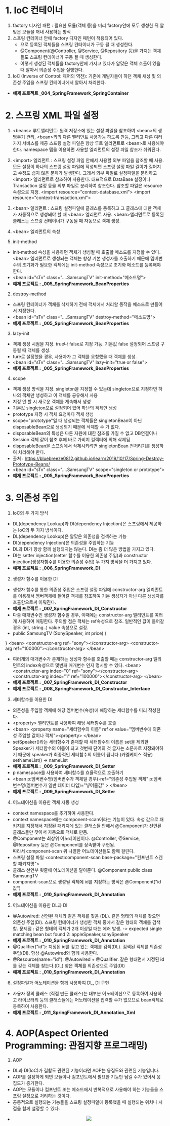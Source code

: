 # 1. IoC 컨테이너 
1. factory 디자인 패턴 : 필요한 모듈(객체 등)을 미리 factory안에 모두 생성한 뒤 알맞은 모듈을 꺼내 사용하는 방식 
2. 스프링 컨테이너 안에 factory 디자인 패턴이 적용되어 있다. 
   - <bean>으로 등록된 객체들을 스프링 컨터이너가 구동 될 때 생성한다. 
   - @Component(@Controller, @Service, @Repository 등)을 가지는 객체들도 스프링 컨테이너가 구동 될 때 생성한다. 
   - 이렇게 생성된 객체들을 factory안에 가지고 있다가 알맞은 객체 호출이 있을 때 알아서 의존성 주입을 실행한다. 
3. IoC (Inverse of Control: 제어의 역전): 기존에 개발자들이 하던 객체 새성 및 의존성 주입을 스프링 컨테이너에서 알아서 처리한다. 

- <b>예제 프로젝트 _004_SpringFramework_SpringContainer</b>

# 2. 스프링 XML 파일 설정 
1. \<beans\> 루트엘리먼트: 원격 저장소에 있는 설정 파일을 참조하여 \<bean\>의 생명주기 관리, \<bean\>외의 다른 엘리먼트 사용가능 하도록 만듬, 그리고 다른 여러가지 서비스를 제공
                          스프링 설정 파일은 항상 루트 엘리먼트로 \<bean\>로 사용해야 한다. 
                          namespace 탭을 이용하면 사용할 엘리먼트의 설정 파일 참조가 쉬워진다. 
2. \<import\> 엘리먼트 : 스프링 설정 파일 안에서 사용할 외부 파일을 참조할 때 사용. 
                        모든 설정이 하나의 스프링 설정 파일에 작성되면 스프링 설정 파일 길이가 길어지고 수정도 쉽지 않은 문제가 발생한다. 그래서 외부 파일로 설정파일을 분리하고 \<import\> 엘리먼트로 참조하여 사용한다. 대표적으로 DataBase 설정이나 Transaction 설정 등을 외부 파일로 분리하여 참조한다. 
                        참조할 파일은 resource 속성으로 지정. 
                        \<import resource="context-database.xml"\>
                        \<import resource="context-transaction.xml"\>
3. \<bean\> 엘리먼트 : 스프링 설정파일에 클래스를 등록하고 그 클래스에 대한 객체가 자동적으로 생성돼야 할 때 \<bean\> 엘리먼트 사용.
                      \<bean\>엘리먼트로 등록된 클래스는 스프링 컨테이너가 구동될 때 자동으로 객체 생성.

4. \<bean\> 엘리먼트의 속성 

1. init-method 
-  init-method 속성을 사용하면 객체가 생성될 때 호출할 메소드를 지정할 수 있다. \<bean\> 엘리먼트로 생성되는 객체는 항상 기본 생성자를 호출하기 때문에 멤버변수의 초기화가 필요한 객체에는 init-method 속성으로 초기화 메소드를 등록해야 한다. 
- \<bean id="sTv" class="....SamsungTV" init-method="메소드명"\>
- <b> 예제 프로젝트 : _005_SpringFramework_BeanProperties</b>

2. destroy-method
- 스프링 컨테이너가 객체를 삭제하기 전에 객체에서 처리할 동작을 메소드로 만들어서 지정한다. 
- \<bean id="sTv" class="....SamsungTV" destroy-method="메소드명"\>
- <b> 예제 프로젝트 : _005_SpringFramework_BeanProperties</b>

3. lazy-init
- 객체 생성 시점을 지정. true나 false로 지정 가능. 기본값 false 설정되어 스프링 구동될 때 객체를 생성.
- ture로 설정했을 경우, 사용자가 그 객체를 요청했을 때 객체를 생성. 
- \<bean id="sTv" class="....SamsungTV" lazy-init="true or false"\>
- <b> 예제 프로젝트 : _005_SpringFramework_BeanProperties</b>

4. scope 
- 객체 생성 방식을 지정. singleton을 지정할 수 있는데 singleton으로 지정하면 하나의 객체만 생성하고 이 객체를 공유해서 사용
- 지정 안 할 시 새로운 객체를 계속해서 생성 
- 기본값 singleton으로 설정되어 있어 하난의 객체만 생성 
- prototype 지정 시 객체 요청마다 객체 생성 
- scope="prototype"일 때 생성되는 객체들은 singletonBean이 아닌 disposableBean으로 생성되기 때문에 삭제할 수 가 없다. 
- disposableBean의 특성은 다른 자원에 대한 참조를 가질 수 없고 DB연결이나 Session 객체 같이 참조 후에 바로 가비지 컬렉터에 의해 삭제됨
- disposableBean을 스프링에서 삭제시키려면  singletonBean 전처리기를 생성하여 처리해야 한다. 
- 출처 : https://bluebreeze0812.github.io/learn/2019/10/17/Spring-Destroy-Prototype-Beans/
- \<bean id="sTv" class="....SamsungTV" scope="singleton or prototype"\>
- <b> 예제 프로젝트 : _005_SpringFramework_BeanProperties</b>

# 3. 의존성 주입 
1. IoC의 두 가지 방식 
- DL(dependency Lookup)과 DI(dependency Injection)은 스프링에서 제공하는 IoC의 두 가지 방식이다. 
- DL(dependency Lookup)은 알맞은 의존성을 검색하는 기능
- DI(dependency Injection)은 의존성을 주입하는 기능
- DL과 DI가 항상 함께 실행되지는 않는다. DI는 좀 더 많은 방법을 가지고 있다.
- DI는 setter injection(setter 함수를 이용한 의존성 주입)과 constructor injection(생성자함수를 이용한 의존성 주입) 두 가지 방식을 더 가지고 있다.
- <b> 예제 프로젝트 : _006_SpringFramework_DI</b>  

2. 생성자 함수를 이용한 DI 
- 생성자 함수를 통한 의존성 주입은 스프링 설정 파일에 constructor-arg 엘리먼트를 이용해서 멤버객체에 들어갈 객체를 참조하여 기본 생성자가 아닌 다른 생성자를 호출함으로써 이뤄진다. 
- <b> 예제 프로젝트 : _007_SpringFramework_DI_Constructor</b>  
- 다중 매개변수인 생성자 함수일 경우, 이때에는 constructor-arg 엘리먼트를 여러 개 사용하여 매핑한다. 주의할 점은 객체는 ref속성으로 참조. 
  일반적인 값이 들어갈 경우 (int, string..) value 속성으로 설정.
- public SamsungTV (SonySpeaker, int price) {

}
\<bean\>
  \<constructor-arg ref="sony"\>\</constructor-arg\>
    \<constructor-arg ref="100000"\>\</constructor-arg\>
\</bean\>

- 여러개의 매개변수가 존재하는 생성자 함수를 호출할 때는 constructor-arg 엘리먼트의 index속성으로 몇번째 매개변수 인지 명시할 수 있다.
\<bean\>
  \<constructor-arg index="0" ref="sony"\>\</constructor-arg\>
    \<constructor-arg index="1" ref="100000"\>\</constructor-arg\>
\</bean\>
- <b> 예제 프로젝트 : _007_SpringFramework_DI_Constructor</b>  
- <b> 예제 프로젝트 : _008_SpringFramework_DI_Constructor_Interface</b>  
3. 세터함수를 이용한 DI 
- 의존성을 주입할 객체에 해당 멤버변수(속성)에 해당하는 세터함수를 미리 작성한다.
- \<property\> 엘리먼트를 사용하여 해당 세터함수를 호출 
- \<bean\>
    \<property name="세터함수의 이름" ref or value="멤버변수에 의존성 주입할 값이나 객체"\>\<property\>
  \</bean\>
- setSpeaker()라는 세터함수가 존재할 때 세터함수의 이름은 set을 제외한 Speaker가 세터함수의 이름이 되고 첫번째 단어의 첫 글자는 소문자로 지정돼야하기 때문에 speaker가 최종적인 세터함수의 이름이 됩니다.(카멜케이스 적용)
 setNameList() -> nameList
- <b> 예제 프로젝트 : _009_SpringFramework_DI_Setter</b>  
- p namespace를 사용하여 세터함수를 효율적으로 호출하기 
- \<bean 
    p:멤버변수명(멤버변수가 객체일 경우)-ref="의존성 주입될 객체" 
    p:멤버변수명(멤버변수가 일반 데이터 타입)="넣어줄값"
  \>
  \</bean\>
- <b> 예제 프로젝트 : _009_SpringFramework_DI_Setter</b>  

4. 어노테이션을 이용한 객체 자동 생성 
- context namespace를 추가하여 사용한다. 
- context namespace에는 component-scan이라는 기능이 있다. 속성 값으로 패키지를 지정해서 지정된 패키지에 있는 클래스들 안에서 @Component가 선언된 클래스들만 찾아서 자동으로 객체로 만듬.
- @Component는 최상위 어노테이션이다. @Controller, @Service, @Repository 등은 @Component를 상속받아 구현됨.   
  따라서 component-scan 위 나열한 어노테이션들도 함께 걸린다. 
- 스프링 설정 파일
\<context:component-scan base-package="컨포넌트 스캔할 패키지명"\>
- 클래스 선언부 윗줄에 어노테이션을 달아준다. 
  @Component 
  public class SamsungTV 
- component-scan으로 생성될 객체에 id를 지정하는 방식은 @Component("id값")  
- <b> 예제 프로젝트 : _010_SpringFramework_DI_Annotation</b>  

5. 어노테이션을 이용한 DL과 DI 
- @Autowired: 선언된 객체와 같은 객체를 칮음 (DL). 같은 형태의 객체를 찾으면 의존성 주입(DI).
              스프링 컨테이너가 생성한 객체 중에서 같은 형태의 객체를 검색함. 
              문제점 : 같은 형태의 객체가 2개 이상일 때는 에러 발생. -> expected single matching bean but found 2: appleSpeaker,sonySpeaker
- <b> 예제 프로젝트 : _010_SpringFramework_DI_Annotation</b>  
- @Qualifier("id"): 지정된 id를 갖고 있는 객체를 검색(DL). 검색된 객체를 의존성 주입(DI).
                    항상 @Autowired와 함께 사용한다. 
- @Resource(name="id"): @Autowired + @Qualifier. 같은 형태면서 지정된 id를 갖는 객체를 찾는다.(DL)
                   찾은 객체를 의존성으로 주입(DI)
- <b> 예제 프로젝트 : _010_SpringFramework_DI_Annotation</b>  


6. 설정파일과 어노테이션을 함께 사용하여 DL, DI 구현 
- 사용자 정의 클래스 (직접 만든 클래스)는 대부분 어노테이션으로 등록하여 사용하고 라이브러리 등의 클래스들에는 어노테이션을 입력할 수가 없으므로 bean객체로 등록하여 사용한다.
- <b> 예제 프로젝트 : _011_SpringFramework_DI_Annotation_Xml</b>  

# 4. AOP(Aspect Oriented Programming: 관점지향 프로그래밍) 
1. AOP 
- DL과 DI(IoC)가 결합도 관련된 기능이라면 AOP는 응집도와 관련된 기능입니다. 
- AOP를 설정하게 되면 모듈이나 컴포넌트에서 필요한 기능만 남길 수가 있어서 응집도가 증가한다. 
- AOP는 모듈이나 컴포넌트 또는 메소드에서 반복적으로 사용해야 하는 기능들을 스프링 설정으로 처리하는 것이다. 
- 공통적으로 실행되는 기능들을 스프링 설정파일에 등록했을 때 실행되는 위치나 시점을 함께 설정할 수 있다.
- <p style="text-align: center;"><img src="images/AOP.PNG"></p>